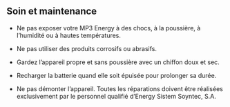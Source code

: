 ﻿## Soin et maintenance


* Ne pas exposer votre MP3 Energy à des chocs, à la poussière, à l’humidité ou à hautes températures.


* Ne pas utiliser des produits corrosifs ou abrasifs.


* Gardez l’appareil propre et sans poussière avec un chiffon doux et sec.


* Recharger la batterie quand elle soit épuisée pour prolonger sa durée.


* Ne pas démonter l’appareil. Toutes les réparations doivent être réalisées exclusivement par le personnel qualifié d’Energy Sistem Soyntec, S.A.
